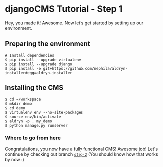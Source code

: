 djangoCMS Tutorial - Step 1
===========================
Hey, you made it! Awesome. Now let's get started by setting up our environment.

Preparing the environment
-------------------------

```
# Install dependencies
$ pip install --upgrade virtualenv
$ pip install --upgrade django
$ pip install -e git+https://github.com/nephila/aldryn-installer#egg=aldryn-installer
```
Installing the CMS
------------------
```
$ cd ~/workspace
$ mkdir demo
$ cd demo
$ virtualenv env --no-site-packages
$ source env/bin/activate
$ aldryn -p . my_demo
$ python manage.py runserver
```

### Where to go from here

Congratulations, you now have a fully functional CMS! Awesome job! Let's continue by checking out branch [`step-2`](https://github.com/Chive/djangocms-tutorial/tree/step-2) (You should know how that works by now :)
